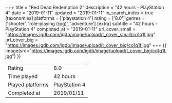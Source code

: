 +++
title = "Red Dead Redemption 2"
description = "42 hours - PlayStation 4"
date = "2019-01-11"
updated = "2019-01-11"
in_search_index = true
[taxonomies]
platforms = ['playstation 4']
rating = ['8.0']
genres = ['shooter', 'role-playing (rpg)', 'adventure']
[extra]
subtitle = "42 hours - PlayStation 4"
completed_at = "2019-01-11"
url_cover_small = "https://images.igdb.com/igdb/image/upload/t_cover_small/co1q1f.jpg"
url_cover_big = "https://images.igdb.com/igdb/image/upload/t_cover_big/co1q1f.jpg"
+++
{{ image(src="https://images.igdb.com/igdb/image/upload/t_cover_big/co1q1f.jpg") }}

|              |            |
| ------------ | ---------- |
| Rating       | 8.0 |
| Time played  | 42 hours |
| Played platforms    | PlayStation 4 |
| Completed at | 2019/01/11 |



